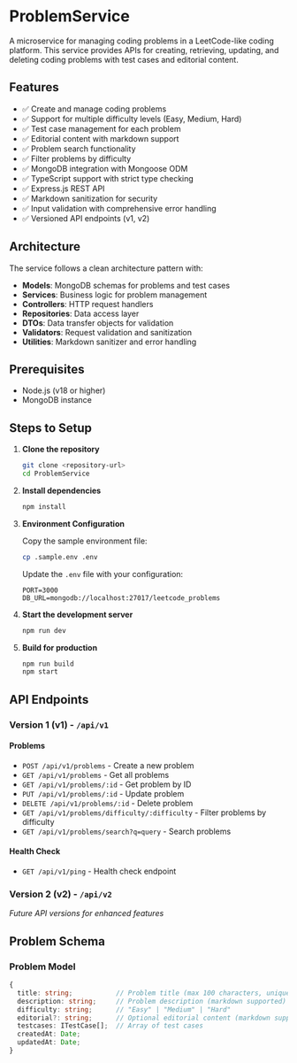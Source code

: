 # ProblemService

A microservice for managing coding problems in a LeetCode-like coding platform. This service provides APIs for creating, retrieving, updating, and deleting coding problems with test cases and editorial content.

## Features

- ✅ Create and manage coding problems
- ✅ Support for multiple difficulty levels (Easy, Medium, Hard)
- ✅ Test case management for each problem
- ✅ Editorial content with markdown support
- ✅ Problem search functionality
- ✅ Filter problems by difficulty
- ✅ MongoDB integration with Mongoose ODM
- ✅ TypeScript support with strict type checking
- ✅ Express.js REST API
- ✅ Markdown sanitization for security
- ✅ Input validation with comprehensive error handling
- ✅ Versioned API endpoints (v1, v2)

## Architecture

The service follows a clean architecture pattern with:

- **Models**: MongoDB schemas for problems and test cases
- **Services**: Business logic for problem management
- **Controllers**: HTTP request handlers
- **Repositories**: Data access layer
- **DTOs**: Data transfer objects for validation
- **Validators**: Request validation and sanitization
- **Utilities**: Markdown sanitizer and error handling

## Prerequisites

- Node.js (v18 or higher)
- MongoDB instance

## Steps to Setup

1. **Clone the repository**
   ```bash
   git clone <repository-url>
   cd ProblemService
   ```

2. **Install dependencies**
   ```bash
   npm install
   ```

3. **Environment Configuration**
   
   Copy the sample environment file:
   ```bash
   cp .sample.env .env
   ```
   
   Update the `.env` file with your configuration:
   ```env
   PORT=3000
   DB_URL=mongodb://localhost:27017/leetcode_problems
   ```

4. **Start the development server**
   ```bash
   npm run dev
   ```

5. **Build for production**
   ```bash
   npm run build
   npm start
   ```

## API Endpoints

### Version 1 (v1) - `/api/v1`

#### Problems
- `POST /api/v1/problems` - Create a new problem
- `GET /api/v1/problems` - Get all problems
- `GET /api/v1/problems/:id` - Get problem by ID
- `PUT /api/v1/problems/:id` - Update problem
- `DELETE /api/v1/problems/:id` - Delete problem
- `GET /api/v1/problems/difficulty/:difficulty` - Filter problems by difficulty
- `GET /api/v1/problems/search?q=query` - Search problems

#### Health Check
- `GET /api/v1/ping` - Health check endpoint

### Version 2 (v2) - `/api/v2`
*Future API versions for enhanced features*

## Problem Schema

### Problem Model
```typescript
{
  title: string;           // Problem title (max 100 characters, unique)
  description: string;     // Problem description (markdown supported)
  difficulty: string;      // "Easy" | "Medium" | "Hard"
  editorial?: string;      // Optional editorial content (markdown supported)
  testcases: ITestCase[];  // Array of test cases
  createdAt: Date;
  updatedAt: Date;
}
```